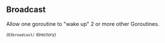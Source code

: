 ## Broadcast

Allow one goroutine to "wake up" 2 or more other Goroutines.

<small>(`03broadcast/` directory)</small>
